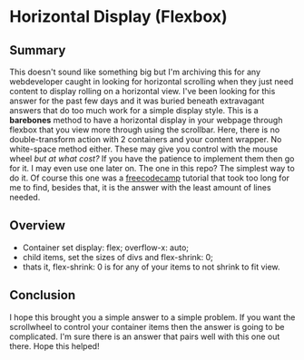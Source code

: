 # Horizontal Display (Flexbox)

## Summary
This doesn't sound like something big but I'm archiving this for any webdeveloper caught in looking for horizontal scrolling when they just need content to display rolling on a horizontal view. 
I've been looking for this answer for the past few days and it was buried beneath extravagant answers that do too much work for a simple display style. 
This is a **barebones** method to have a horizontal display in your webpage through flexbox that you view more through using the scrollbar. Here, there is no double-transform action with 2 containers and your content wrapper. No white-space method either. These may give you control with the mouse wheel *but at what cost?* If you have the patience to implement them then go for it. I may even use one later on. The one in this repo? The simplest way to do it. Of course this one was a [freecodecamp](https://www.freecodecamp.org/news/horizontal-scrolling-using-flexbox-f9d16817f742/) tutorial that took too long for me to find, besides that, it is the answer with the least amount of lines needed.


## Overview

- Container set  display: flex;   overflow-x: auto;
- child items, set the sizes of divs and   flex-shrink: 0;
- thats it, flex-shrink: 0  is for any of your items to not shrink to fit view.


## Conclusion

I hope this brought you a simple answer to a simple problem. If you want the scrollwheel to control your container items then the answer is going to be complicated. I'm sure there is an answer that pairs well with this one out there. Hope this helped!